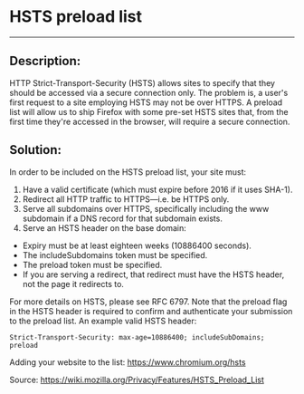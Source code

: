 # HSTS preload list
-------

## Description:

HTTP Strict-Transport-Security (HSTS) allows sites to specify that they should be accessed
via a secure connection only. The problem is, a user's first request to a site employing
HSTS may not be over HTTPS. A preload list will allow us to ship Firefox with some
pre-set HSTS sites that, from the first time they're accessed in the browser, will require
a secure connection.

## Solution:

In order to be included on the HSTS preload list, your site must:

1. Have a valid certificate (which must expire before 2016 if it uses SHA-1).
2. Redirect all HTTP traffic to HTTPS—i.e. be HTTPS only.
3. Serve all subdomains over HTTPS, specifically including the www subdomain if a DNS
record for that subdomain exists.
4. Serve an HSTS header on the base domain:
* Expiry must be at least eighteen weeks (10886400 seconds).
* The includeSubdomains token must be specified.
* The preload token must be specified.
* If you are serving a redirect, that redirect must have the HSTS header, not the page it
  redirects to.

For more details on HSTS, please see RFC 6797. Note that the preload flag in the HSTS
header is required to confirm and authenticate your submission to the preload list.
An example valid HSTS header:

    Strict-Transport-Security: max-age=10886400; includeSubDomains; preload

Adding your website to the list:
https://www.chromium.org/hsts     


Source:
https://wiki.mozilla.org/Privacy/Features/HSTS_Preload_List
